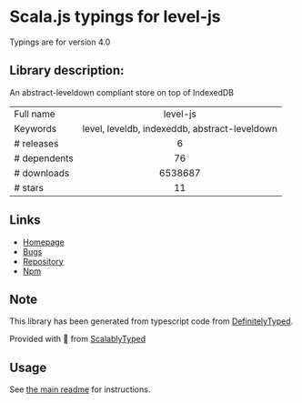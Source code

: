 
# Scala.js typings for level-js

Typings are for version 4.0

## Library description:
An abstract-leveldown compliant store on top of IndexedDB

|                    |                 |
| ------------------ | :-------------: |
| Full name          | level-js |
| Keywords           | level, leveldb, indexeddb, abstract-leveldown |
| # releases         | 6 |
| # dependents       | 76 |
| # downloads        | 6538687 |
| # stars            | 11 |

## Links
- [Homepage](https://github.com/Level/level-js)
- [Bugs](https://github.com/Level/level-js/issues)
- [Repository](https://github.com/Level/level-js)
- [Npm](https://www.npmjs.com/package/level-js)
    


## Note
This library has been generated from typescript code from [DefinitelyTyped](https://definitelytyped.org).

Provided with :purple_heart: from [ScalablyTyped](https://github.com/oyvindberg/ScalablyTyped)

## Usage
See [the main readme](../../readme.md) for instructions.


